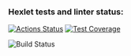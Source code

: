 ### Hexlet tests and linter status:
[![Actions Status](https://github.com/areldin8/java-project-99/actions/workflows/hexlet-check.yml/badge.svg)](https://github.com/areldin8/java-project-99/actions)
[![Test Coverage](https://api.codeclimate.com/v1/badges/3c35f2048693f162761a/test_coverage)](https://codeclimate.com/github/areldin8/java-project-99/test_coverage)

![Build Status](https://github.com/areldin8/java-project-99/workflows/Java%20CI/badge.svg)
